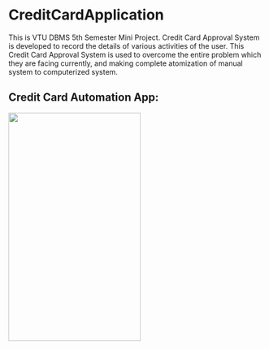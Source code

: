 # CreditCardApplication
This is VTU DBMS 5th Semester Mini Project. Credit Card Approval System is developed to record the details of various activities of the user. This Credit Card Approval System is used to overcome the entire problem which they are facing currently, and making complete atomization of manual system to computerized system.

## Credit Card Automation App: 
<p float="left">
 <img src="https://github.com/deepakjaiswal2018/CreditCardApplication/blob/master/Project_Demo/1.png" width="260" height="450" />

</p>
